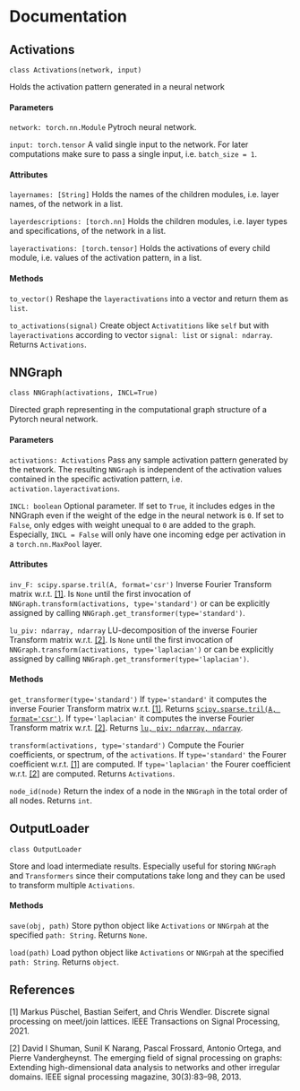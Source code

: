 # Documentation

## Activations

`class Activations(network, input)`

Holds the activation pattern generated in a neural network

#### Parameters

`network: torch.nn.Module` Pytroch neural network.

`input: torch.tensor`
A valid single input to the network. For later computations make sure to pass a single input, i.e. `batch_size = 1`.

#### Attributes

`layernames: [String]` Holds the names of the children modules, i.e. layer names, of the network in a list.

`layerdescriptions: [torch.nn]` Holds the children modules, i.e. layer types and specifications, of the network in a list.

`layeractivations: [torch.tensor]` Holds the activations of every child module, i.e. values of the activation pattern, in a list.

#### Methods

`to_vector()` Reshape the `layeractivations` into a vector and return them as `list`.

`to_activations(signal)` Create object `Activatitions` like `self` but with `layeractivations` according to vector `signal: list` or `signal: ndarray`. Returns `Activations`.

## NNGraph

`class NNGraph(activations, INCL=True)`

Directed graph representing in the computational graph structure of a Pytorch neural network.

#### Parameters

`activations: Activations`
Pass any sample activation pattern generated by the network. The resulting `NNGraph` is independent of the activation values contained in the specific activation pattern, i.e. `activation.layeractivations`.

`INCL: boolean`
Optional parameter. If set to `True`, it includes edges in the NNGraph even if the weight of the edge in the neural network is `0`. If set to `False`, only edges with weight unequal to `0` are added to the graph. Especially, `INCL = False` will only have one incoming edge per activation in  a `torch.nn.MaxPool` layer.


#### Attributes

`inv_F: scipy.sparse.tril(A, format='csr')`
Inverse Fourier Transform matrix w.r.t. [[1]](https://arxiv.org/pdf/2012.04358.pdf). Is `None` until the first invocation of `NNGraph.transform(activations, type='standard')` or can be explicitly assigned by calling `NNGraph.get_transformer(type='standard')`.

`lu_piv: ndarray, ndarray`
LU-decomposition of the inverse Fourier Transform matrix w.r.t. [[2]](https://arxiv.org/pdf/1211.0053.pdf). Is `None` until the first invocation of `NNGraph.transform(activations, type='laplacian')` or can be explicitly assigned by calling `NNGraph.get_transformer(type='laplacian')`.


#### Methods

`get_transformer(type='standard')` If `type='standard'` it computes the inverse Fourier Transform matrix w.r.t. [[1]](https://arxiv.org/pdf/2012.04358.pdf). Returns [`scipy.sparse.tril(A, format='csr')`](https://docs.scipy.org/doc/scipy/reference/generated/scipy.sparse.tril.html).
If `type='laplacian'` it computes the inverse Fourier Transform matrix w.r.t. [[2]](https://arxiv.org/pdf/1211.0053.pdf). Returns [`lu, piv: ndarray, ndarray`](https://docs.scipy.org/doc/scipy/reference/generated/scipy.linalg.lu_factor.html).

`transform(activations, type='standard')` Compute the Fourier coefficients, or spectrum, of the `activations`. If `type='standard'` the Fourer coefficient w.r.t. [[1]](https://arxiv.org/pdf/2012.04358.pdf) are computed. If `type='laplacian'` the Fourer coefficient w.r.t. [[2]](https://arxiv.org/pdf/1211.0053.pdf) are computed. Returns `Activations`.

`node_id(node)` Return the index of a node in the `NNGraph` in the total order of all nodes. Returns `int`.

## OutputLoader

`class OutputLoader`

Store and load intermediate results. Especially useful for storing `NNGraph` and `Transformers` since their computations take long and they can be used to transform multiple `Activations`.

#### Methods

`save(obj, path)` Store python object like `Activations` or `NNGrpah` at the specified `path: String`. Returns `None`.

`load(path)` Load python object like `Activations` or `NNGrpah` at the specified `path: String`. Returns `object`.


## References
[1]
Markus Püschel, Bastian Seifert, and Chris Wendler. Discrete signal processing on meet/join lattices. IEEE Transactions on Signal Processing, 2021.

[2]
David I Shuman, Sunil K Narang, Pascal Frossard, Antonio Ortega, and Pierre Vandergheynst. The emerging field of signal processing on graphs: Extending high-dimensional data analysis to networks and other irregular domains. IEEE signal processing magazine, 30(3):83–98, 2013.
